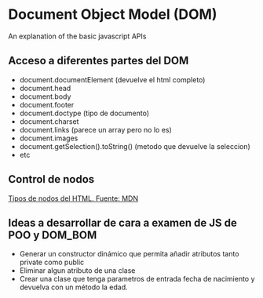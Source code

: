 # Document Object Model (DOM)
An explanation of the basic javascript APIs

## Acceso a diferentes partes del DOM
* document.documentElement (devuelve el html completo)
* document.head
* document.body
* document.footer
* document.doctype (tipo de documento)
* document.charset
* document.links (parece un array pero no lo es)
* document.images
* document.getSelection().toString() (metodo que devuelve la seleccion)
* etc

## Control de nodos
[Tipos de nodos del HTML. Fuente: MDN](https://developer.mozilla.org/en-US/docs/Web/API/Node/nodeType)

## Ideas a desarrollar de cara a examen de JS de POO y DOM_BOM
- Generar un constructor dinámico que permita añadir atributos tanto private como public
- Eliminar algun atributo de una clase
- Crear una clase que tenga parametros de entrada fecha de nacimiento y devuelva con un método la edad.
